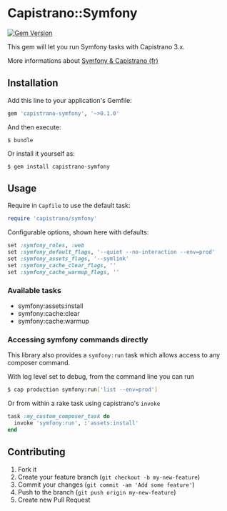# Capistrano::Symfony

[![Gem Version](https://badge.fury.io/rb/capistrano-symfony.png)](http://badge.fury.io/rb/capistrano-symfony)

This gem will let you run Symfony tasks with Capistrano 3.x.

More informations about [Symfony & Capistrano (fr)](http://wozbe.com/fr/blog/2013-12-31-realiser-deploiement-automatique-application-symfony-avec-capistrano)


## Installation

Add this line to your application's Gemfile:

```ruby
gem 'capistrano-symfony', '~>0.1.0'
```

And then execute:

    $ bundle

Or install it yourself as:

    $ gem install capistrano-symfony

## Usage

Require in `Capfile` to use the default task:

```ruby
require 'capistrano/symfony'
```

Configurable options, shown here with defaults:

```ruby
set :symfony_roles, :web
set :symfony_default_flags, '--quiet --no-interaction --env=prod'
set :symfony_assets_flags, '--symlink'
set :symfony_cache_clear_flags, ''
set :symfony_cache_warmup_flags, ''
```

### Available tasks

- symfony:assets:install
- symfony:cache:clear
- symfony:cache:warmup

### Accessing symfony commands directly

This library also provides a `symfony:run` task which allows access to any
composer command.

With log level set to debug, from the command line you can run

```bash
$ cap production symfony:run['list --env=prod']
```

Or from within a rake task using capistrano's `invoke`

```ruby
task :my_custom_composer_task do
  invoke 'symfony:run', :'assets:install'
end
```

## Contributing

1. Fork it
2. Create your feature branch (`git checkout -b my-new-feature`)
3. Commit your changes (`git commit -am 'Add some feature'`)
4.  Push to the branch (`git push origin my-new-feature`)
5. Create new Pull Request
